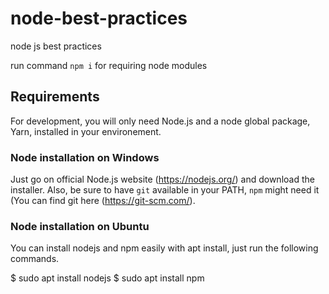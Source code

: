 # node-best-practices
node js best practices

run command `npm i` for requiring node modules

## Requirements

For development, you will only need Node.js and a node global package, Yarn, installed in your environement.

### Node installation on Windows

Just go on official Node.js website (https://nodejs.org/) and download the installer.
Also, be sure to have `git` available in your PATH, `npm` might need it (You can find git here (https://git-scm.com/).

### Node installation on Ubuntu

You can install nodejs and npm easily with apt install, just run the following commands.

  $ sudo apt install nodejs
  $ sudo apt install npm

